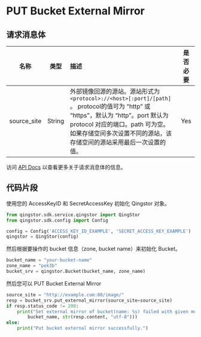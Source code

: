# PUT Bucket External Mirror

## 请求消息体

|    名称     |  类型  | 描述                                                                                                                                                                                                                                           | 是否必要 |
| :---------: | :----: | :--------------------------------------------------------------------------------------------------------------------------------------------------------------------------------------------------------------------------------------------- | :------: |
| source_site | String | 外部镜像回源的源站。源站形式为 `<protocol>://<host>[:port]/[path]` 。 protocol的值可为 “http” 或 “https”，默认为 “http”。port 默认为 protocol 对应的端口。path 可为空。 如果存储空间多次设置不同的源站，该存储空间的源站采用最后一次设置的值。 |   Yes    |

访问 [API Docs](https://docsv4.qingcloud.com/user_guide/storage/object_storage/api/bucket/external_mirror/put_external_mirror/) 以查看更多关于请求消息体的信息。

## 代码片段

使用您的 AccessKeyID 和 SecretAccessKey 初始化 Qingstor 对象。

```python
from qingstor.sdk.service.qingstor import QingStor
from qingstor.sdk.config import Config

config = Config('ACCESS_KEY_ID_EXAMPLE', 'SECRET_ACCESS_KEY_EXAMPLE')
qingstor = QingStor(config)
```

然后根据要操作的 bucket 信息（zone, bucket name）来初始化 Bucket。

```python
bucket_name = "your-bucket-name"
zone_name = "pek3b"
bucket_srv = qingstor.Bucket(bucket_name, zone_name)
```

然后您可以 PUT Bucket External Mirror

```python
source_site = "http://example.com:80/image/"
resp = bucket_srv.put_external_mirror(source_site=source_site)
if resp.status_code != 200:
    print("Set external mirror of bucket(name: %s) failed with given message: %s\n" % (
        bucket_name, str(resp.content, "utf-8")))
else:
    print("Put bucket external mirror successfully.")
```
